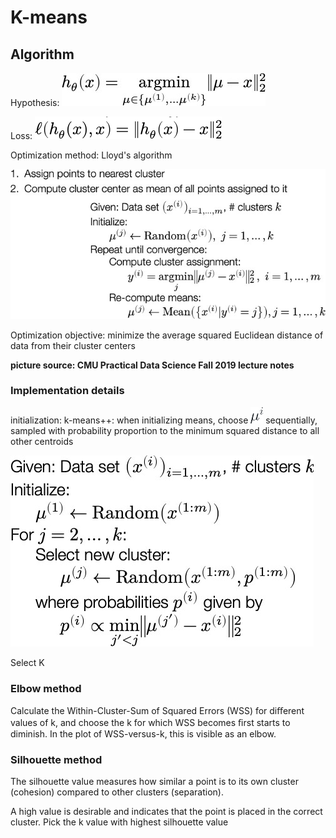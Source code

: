 # K-means

## Algorithm

Hypothesis: ![](.gitbook/assets/94.jpeg)

Loss: ![](.gitbook/assets/95.png)

Optimization method: Lloyd's algorithm

![](.gitbook/assets/96.jpeg)

Optimization objective: minimize the average squared Euclidean distance of data from their cluster centers

**picture source: CMU Practical Data Science Fall 2019 lecture notes**

### Implementation details

initialization: k-means++: when initializing means, choose ![](.gitbook/assets/97.png) sequentially, sampled with probability proportion to the minimum squared distance to all other centroids

![](.gitbook/assets/98.jpeg)

Select K

### Elbow method

Calculate the Within-Cluster-Sum of Squared Errors \(WSS\) for diﬀerent values of k, and choose the k for which WSS becomes ﬁrst starts to diminish. In the plot of WSS-versus-k, this is visible as an elbow.

### Silhouette method

The silhouette value measures how similar a point is to its own cluster \(cohesion\) compared to other clusters \(separation\).

A high value is desirable and indicates that the point is placed in the correct cluster. Pick the k value with highest silhouette value

